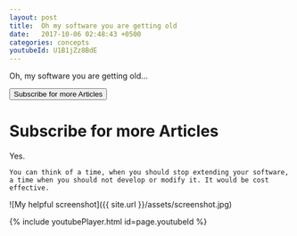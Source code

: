 ```yaml
---
layout: post
title:  Oh my software you are getting old
date:   2017-10-06 02:48:43 +0500
categories: concepts
youtubeId: U1B1jZz8BdE
---
```


Oh, my software you are getting old...

<button>Subscribe for more Articles</button>

<a><h1>Subscribe for more Articles</h1></a>

Yes.

	You can think of a time, when you should stop extending your software,
	a time when you should not develop or modify it. It would be cost effective.
	

![My helpful screenshot]({{ site.url }}/assets/screenshot.jpg)



{% include youtubePlayer.html id=page.youtubeId %}



